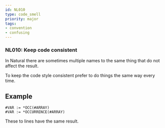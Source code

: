 ```yaml
---
id: NL010
type: code_smell
priority: major
tags:
- convention 
- confusing 
---
```


### NL010: Keep code consistent
In Natural there are sometimes multiple names to the same thing that do not affect the result.

To keep the code style consistent prefer to do things the same way every time.

## Example

```natural
#VAR := *OCC(#ARRAY)
#VAR := *OCCURRENCE(#ARRAY)
```

These to lines have the same result.
